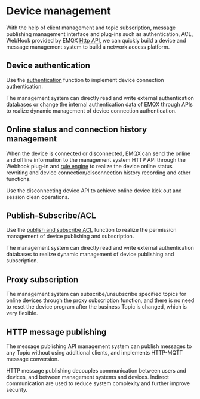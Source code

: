 # Device management

With the help of client management and topic subscription, message publishing management interface and plug-ins such as authentication, ACL, WebHook provided by EMQX [Http API](../advanced/http-api.md), we can quickly build a device and message management system to build a network access platform.



## Device authentication

Use the [authentication](../advanced/auth.md)  function to implement device connection authentication.

The management system can directly read and write external authentication databases or change the internal authentication data of EMQX through APIs to realize dynamic management of device connection authentication.

## Online status and connection history management

When the device is connected or disconnected, EMQX can send the online and offline information to the management system HTTP API through the Webhook plug-in and [rule engine](../rule/rule-engine.md) to realize the device online status rewriting and device connection/disconnection history recording and other functions.

Use the disconnecting device API to achieve online device kick out and session clean operations.


## Publish-Subscribe/ACL

Use the  [publish and subscribe ACL](../advanced/acl.md) function to realize the permission management of device publishing and subscription.

The management system can directly read and write external authentication databases to realize dynamic management of device publishing and subscription.


## Proxy subscription

The management system can subscribe/unsubscribe specified topics for online devices through the proxy subscription function, and there is no need to reset the device program after the business Topic is changed, which is very flexible.


## HTTP message publishing

The message publishing API management system can publish messages to any Topic without using additional clients, and implements HTTP-MQTT message conversion.

HTTP message publishing decouples communication between users and devices, and between management systems and devices. Indirect communication are used to reduce system complexity and further improve security.


